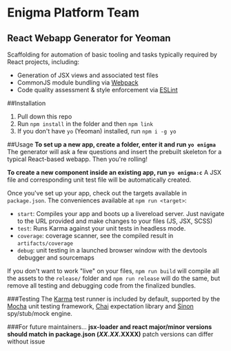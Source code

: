 # Enigma Platform Team
## React Webapp Generator for Yeoman

Scaffolding for automation of basic tooling and tasks typically required by React projects, including:

- Generation of JSX views and associated test files
- CommonJS module bundling via [Webpack](http://webpack.github.io/)
- Code quality assessment & style enforcement via [ESLint](http://eslint.org/)

##Installation
1. Pull down this repo
2. Run `npm install` in the folder and then `npm link`
3. If you don't have `yo` (Yeoman) installed, run `npm i -g yo`

##Usage
**To set up a new app, create a folder, enter it and run `yo enigma`**
The generator will ask a few questions and insert the prebuilt skeleton for a typical React-based webapp. Then you're rolling!

**To create a new component inside an existing app, run `yo enigma:c`**
A JSX file and corresponding unit test file will be automatically created.

Once you've set up your app, check out the targets available in `package.json`. The conveniences available at `npm run <target>`:

- `start`: Compiles your app and boots up a livereload server. Just navigate to the URL provided and make changes to your files (JS, JSX, SCSS)
- `test`: Runs Karma against your unit tests in headless mode.
- `coverage`: coverage scanner, see the compiled result in `artifacts/coverage`
- `debug`: unit testing in a launched browser window with the devtools debugger and sourcemaps

If you don't want to work "live" on your files, `npm run build` will compile all the assets to the `release/` folder and `npm run release` will do the same, but remove all testing and debugging code from the finalized bundles.

###Testing
The [Karma](http://karma-runner.github.io/0.12/index.html) test runner is included by default, supported by the [Mocha](http://devdocs.io/mocha/) unit testing framework, [Chai](http://devdocs.io/chai/api/bdd/index) expectation library and [Sinon](http://devdocs.io/sinon/) spy/stub/mock engine.

###For future maintainers...
**jsx-loader and react major/minor versions should match in package.json (_XX.XX_.XXXX)**
patch versions can differ without issue
